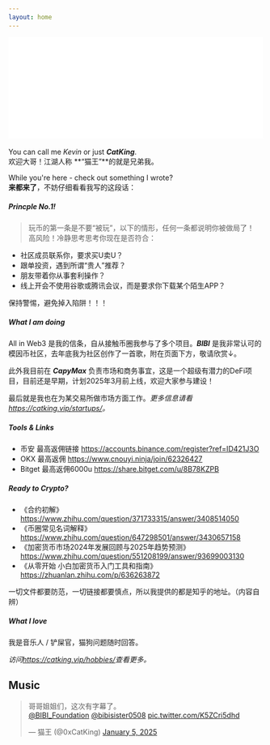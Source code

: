 ```yaml
---
layout: home
---
```


<img src="images/cover_flag.png" class="">

You can call me _Kevin_ or just **_CatKing_**.  
欢迎大哥！江湖人称 **“猫王”**的就是兄弟我。

While you're here - check out something I wrote?  
**来都来了**，不妨仔细看看我写的这段话：


##### Princple No.1!
> 玩币的第一条是不要“被玩”，以下的情形，任何一条都说明你被做局了！  
高风险！冷静思考思考你现在是否符合：
- 社区成员联系你，要求买U卖U？
- 跟单投资，遇到所谓“贵人”推荐？
- 朋友带着你从事套利操作？
- 线上开会不使用谷歌或腾讯会议，而是要求你下载某个陌生APP？

保持警惕，避免掉入陷阱！！！

##### What I am doing
All in Web3 是我的信条，自从接触币圈我参与了多个项目。***BIBI*** 是我非常认可的模因币社区，去年底我为社区创作了一首歌，附在页面下方，敬请欣赏↓。

此外我目前在 ***CapyMax*** 负责市场和商务事宜，这是一个超级有潜力的DeFi项目，目前还是早期，计划2025年3月前上线，欢迎大家参与建设！

最后就是我也在为某交易所做市场方面工作。*更多信息请看<https://catking.vip/startups/>。*



##### Tools & Links

- 币安 最高返佣链接  <https://accounts.binance.com/register?ref=ID421J3O>
- OKX  最高返佣  <https://www.cnouyi.ninja/join/62326427>
- Bitget  最高返佣6000u  <https://share.bitget.com/u/8B78KZPB>

##### Ready to Crypto?
- 《合约初解》<https://www.zhihu.com/question/371733315/answer/3408514050>
- 《币圈常见名词解释》<https://www.zhihu.com/question/647298501/answer/3430657158>
- 《加密货币市场2024年发展回顾与2025年趋势预测》<https://www.zhihu.com/question/551208199/answer/93699003130>
- 《从零开始 小白加密货币入门工具和指南》<https://zhuanlan.zhihu.com/p/636263872>

一切文件都要防范，一切链接都要慎点，所以我提供的都是知乎的地址。（内容自辨）

##### What I love
我是音乐人 / 铲屎官，猫狗问题随时回答。

*访问<https://catking.vip/hobbies/>查看更多。*

## Music

<blockquote class="twitter-tweet"><p lang="zh" dir="ltr">哥哥姐姐们，这次有字幕了。<br> <a href="https://twitter.com/BIBI_Foundation?ref_src=twsrc%5Etfw">@BIBI_Foundation</a> <a href="https://twitter.com/bibisister0508?ref_src=twsrc%5Etfw">@bibisister0508</a> <a href="https://t.co/K5ZCri5dhd">pic.twitter.com/K5ZCri5dhd</a></p>&mdash; 猫王 (@0xCatKing) <a href="https://twitter.com/0xCatKing/status/1875928560726381027?ref_src=twsrc%5Etfw">January 5, 2025</a></blockquote> <script async src="https://platform.twitter.com/widgets.js" charset="utf-8"></script>
